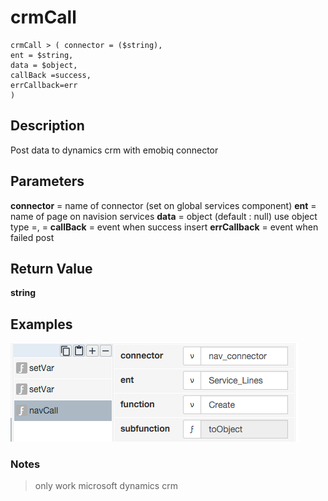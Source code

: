 # crmCall

	crmCall > (	connector = ($string),
	ent = $string,
	data = $object,
	callBack =success,	
	errCallback=err 
	)

## Description

Post data to dynamics crm with emobiq connector

## Parameters

**connector** = name of connector (set on global services component)
**ent** = name of page on navision services
**data** = object  (default : null)
use object type 
			<name field>=<value>,
			<name field>=<value>
**callBack** = event when success insert 
**errCallback** = event when failed post 


		
## Return Value

**string**

## Examples

![](navCall1.png?raw=true)
### Notes
> only work microsoft dynamics crm
> 